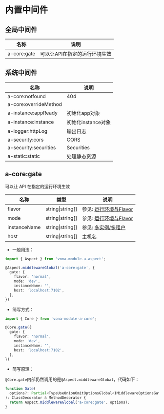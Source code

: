 # 内置中间件

## 全局中间件

|名称|说明|
|--|--|
|a-core:gate|可以让API在指定的运行环境生效|

## 系统中间件

|名称|说明|
|--|--|
|a-core:notfound|404|
|a-core:overrideMethod||
|a-instance:appReady|初始化app对象|
|a-instance:instance|初始化instance对象|
|a-logger:httpLog|输出日志|
|a-security:cors|CORS|
|a-security:securities|Securities|
|a-static:static|处理静态资源|

## a-core:gate

可以让 API 在指定的运行环境生效

|名称|类型|说明|
|--|--|--|
|flavor|string\|string[]|参见: [运行环境与Flavor](../../env-config/mode-flavor/introduction.md)|
|mode|string\|string[]|参见: [运行环境与Flavor](../../env-config/mode-flavor/introduction.md)|
|instanceName|string\|string[]|参见: [多实例/多租户](../../env-config/instance/introduction.md)|
|host|string\|string[]|主机名|

* 一般用法：

``` typescript
import { Aspect } from 'vona-module-a-aspect';

@Aspect.middlewareGlobal('a-core:gate', {
  gate: {
    flavor: 'normal',
    mode: 'dev',
    instanceName: '',
    host: 'localhost:7102',
  },
})
```

* 简写方式：

``` typescript
import { Core } from 'vona-module-a-core';

@Core.gate({
  gate: {
    flavor: 'normal',
    mode: 'dev',
    instanceName: '',
    host: 'localhost:7102',
  },
})
```

* 简写原理：

`@Core.gate`内部仍然调用的是`@Aspect.middlewareGlobal`，代码如下：

``` typescript
function Gate(
  options?: Partial<TypeUseOnionOmitOptionsGlobal<IMiddlewareOptionsGate>>,
): ClassDecorator & MethodDecorator {
  return Aspect.middlewareGlobal('a-core:gate', options);
}
```
